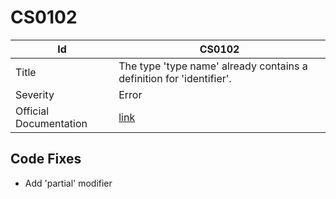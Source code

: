 # CS0102

| Id                     | CS0102                                                                |
| ---------------------- | --------------------------------------------------------------------- |
| Title                  | The type 'type name' already contains a definition for 'identifier'\. |
| Severity               | Error                                                                 |
| Official Documentation | [link](http://docs.microsoft.com/en-us/dotnet/csharp/misc/cs0102)     |

## Code Fixes

* Add 'partial' modifier

